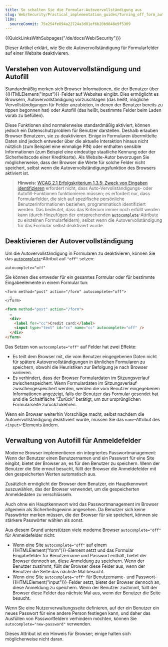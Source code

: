 ```yaml
---
title: So schalten Sie die Formular-Autovervollständigung aus
slug: Web/Security/Practical_implementation_guides/Turning_off_form_autocompletion
l10n:
  sourceCommit: 75e254fe894a22724a3d01ef6b20b9848e9f5309
---
```


{{QuickLinksWithSubpages("/de/docs/Web/Security")}}

Dieser Artikel erklärt, wie Sie die Autovervollständigung für Formularfelder auf einer Website deaktivieren.

## Verstehen von Autovervollständigung und Autofill

Standardmäßig merken sich Browser Informationen, die der Benutzer über {{HTMLElement("input")}}-Felder auf Websites eingibt. Dies ermöglicht es Browsern, Autovervollständigung vorzuschlagen (das heißt, mögliche Vervollständigungen für Felder anzubieten, in denen der Benutzer bereits zu tippen begonnen hat) oder Autofill (das heißt, bestimmte Felder beim Laden vorab zu befüllen).

Diese Funktionen sind normalerweise standardmäßig aktiviert, können jedoch ein Datenschutzproblem für Benutzer darstellen. Deshalb erlauben Browser Benutzern, sie zu deaktivieren. Einige in Formularen übermittelte Daten sind jedoch entweder über die aktuelle Interaktion hinaus nicht nützlich (zum Beispiel eine einmalige PIN) oder enthalten sensible Informationen (zum Beispiel eine eindeutige staatliche Kennung oder der Sicherheitscode einer Kreditkarte). Als Website-Autor bevorzugen Sie möglicherweise, dass der Browser die Werte für solche Felder nicht speichert, selbst wenn die Autovervollständigungsfunktion des Browsers aktiviert ist.

> **Hinweis:** [WCAG 2.1 Erfolgskriterium 1.3.5: Zweck von Eingaben identifizieren](https://www.w3.org/WAI/WCAG21/Understanding/identify-input-purpose.html) erfordert nicht, dass Auto-Vervollständigungs- oder Autofill-Funktionen funktionieren müssen; es erfordert nur, dass Formularfelder, die sich auf spezifische persönliche Benutzerinformationen beziehen, programmatisch identifiziert werden. Das bedeutet, dass das Kriterium immer noch erfüllt werden kann (durch Hinzufügen der entsprechenden [`autocomplete`](/de/docs/Web/HTML/Attributes/autocomplete)-Attribute zu einzelnen Formularfeldern), selbst wenn die Autovervollständigung für das Formular selbst deaktiviert wurde.

## Deaktivieren der Autovervollständigung

Um die Autovervollständigung in Formularen zu deaktivieren, können Sie das [`autocomplete`](/de/docs/Web/HTML/Attributes/autocomplete)-Attribut auf `"off"` setzen:

```plain
autocomplete="off"
```

Sie können dies entweder für ein gesamtes Formular oder für bestimmte Eingabeelemente in einem Formular tun:

```html-nolint
<form method="post" action="/form" autocomplete="off">
  …
</form>
```

```html
<form method="post" action="/form">
  …
  <div>
    <label for="cc">Credit card:</label>
    <input type="text" id="cc" name="cc" autocomplete="off" />
  </div>
</form>
```

Das Setzen von `autocomplete="off"` auf Felder hat zwei Effekte:

- Es teilt dem Browser mit, die vom Benutzer eingegebenen Daten nicht für spätere Autovervollständigungen in ähnlichen Formularen zu speichern, obwohl die Heuristiken zur Befolgung je nach Browser variieren.
- Es verhindert, dass der Browser Formulardaten im Sitzungsverlauf zwischenspeichert. Wenn Formulardaten im Sitzungsverlauf zwischengespeichert werden, werden die vom Benutzer eingegebenen Informationen angezeigt, falls der Benutzer das Formular gesendet hat und die Schaltfläche "Zurück" betätigt, um zur ursprünglichen Formularseite zurückzukehren.

Wenn ein Browser weiterhin Vorschläge macht, selbst nachdem die Autovervollständigung deaktiviert wurde, müssen Sie das `name`-Attribut des `<input>`-Elements ändern.

## Verwaltung von Autofill für Anmeldefelder

Moderne Browser implementieren ein integriertes Passwortmanagement: Wenn der Benutzer einen Benutzernamen und ein Passwort für eine Site eingibt, bietet der Browser an, es für den Benutzer zu speichern. Wenn der Benutzer die Site erneut besucht, füllt der Browser die Anmeldefelder mit den gespeicherten Werten automatisch aus.

Zusätzlich ermöglicht der Browser dem Benutzer, ein Hauptkennwort auszuwählen, das der Browser verwendet, um die gespeicherten Anmeldedaten zu verschlüsseln.

Auch ohne ein Hauptkennwort wird das Passwortmanagement im Browser allgemein als Sicherheitsgewinn angesehen. Da Benutzer sich keine Passwörter merken müssen, die der Browser für sie speichert, können sie stärkere Passwörter wählen als sonst.

Aus diesem Grund unterstützen viele moderne Browser `autocomplete="off"` für Anmeldefelder nicht:

- Wenn eine Site `autocomplete="off"` auf einem {{HTMLElement("form")}}-Element setzt und das Formular Eingabefelder für Benutzername und Passwort enthält, bietet der Browser dennoch an, diese Anmeldung zu speichern. Wenn der Benutzer zustimmt, füllt der Browser diese Felder aus, wenn der Benutzer die Seite das nächste Mal besucht.
- Wenn eine Site `autocomplete="off"` für Benutzername- und Passwort-{{HTMLElement("input")}}-Felder setzt, bietet der Browser dennoch an, diese Anmeldung zu speichern. Wenn der Benutzer zustimmt, füllt der Browser diese Felder das nächste Mal aus, wenn der Benutzer die Seite besucht.

Wenn Sie eine Nutzerverwaltungsseite definieren, auf der ein Benutzer ein neues Passwort für eine andere Person festlegen kann, und daher das Ausfüllen von Passwortfeldern verhindern möchten, können Sie `autocomplete="new-password"` verwenden.

Dieses Attribut ist ein Hinweis für Browser; einige halten sich möglicherweise nicht daran.
